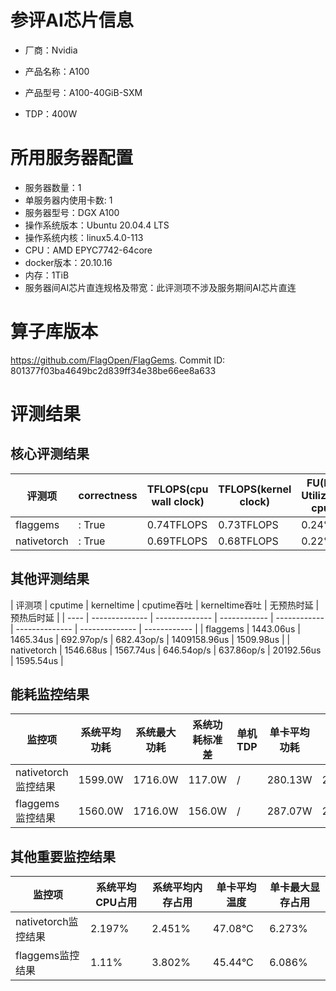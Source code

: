 # 参评AI芯片信息

* 厂商：Nvidia


* 产品名称：A100
* 产品型号：A100-40GiB-SXM
* TDP：400W

# 所用服务器配置

* 服务器数量：1
* 单服务器内使用卡数: 1
* 服务器型号：DGX A100
* 操作系统版本：Ubuntu 20.04.4 LTS
* 操作系统内核：linux5.4.0-113
* CPU：AMD EPYC7742-64core
* docker版本：20.10.16
* 内存：1TiB
* 服务器间AI芯片直连规格及带宽：此评测项不涉及服务期间AI芯片直连

# 算子库版本

https://github.com/FlagOpen/FlagGems. Commit ID: 801377f03ba4649bc2d839ff34e38be66ee8a633

# 评测结果

## 核心评测结果

| 评测项  | correctness | TFLOPS(cpu wall clock) | TFLOPS(kernel clock) | FU(FLOPS Utilization)-cputime | FU-kerneltime |
| ---- | -------------- | -------------- | ------------ | ------ | ----- |
| flaggems | : True    | 0.74TFLOPS       | 0.73TFLOPS        | 0.24% | 0.23% |
| nativetorch | : True    | 0.69TFLOPS      | 0.68TFLOPS      | 0.22%      | 0.22%    |

## 其他评测结果

| 评测项  | cputime | kerneltime | cputime吞吐 | kerneltime吞吐 | 无预热时延 | 预热后时延 |
| ---- | -------------- | -------------- | ------------ | ------------ | -------------- | -------------- | ------------ |
| flaggems | 1443.06us       | 1465.34us        | 692.97op/s | 682.43op/s | 1409158.96us | 1509.98us |
| nativetorch | 1546.68us       | 1567.74us        | 646.54op/s | 637.86op/s | 20192.56us | 1595.54us |

## 能耗监控结果

| 监控项  | 系统平均功耗  | 系统最大功耗  | 系统功耗标准差 | 单机TDP | 单卡平均功耗 | 单卡最大功耗 | 单卡功耗标准差 | 单卡TDP |
| ---- | ------- | ------- | ------- | ----- | ------------ | ------------ | ------------- | ----- |
| nativetorch监控结果 | 1599.0W | 1716.0W | 117.0W   | /     | 280.13W       | 284.0W      | 3.38W        | 400W  |
| flaggems监控结果 | 1560.0W | 1716.0W | 156.0W   | /     | 287.07W       | 290.0W      | 3.15W        | 400W  |

## 其他重要监控结果

| 监控项  | 系统平均CPU占用 | 系统平均内存占用 | 单卡平均温度 | 单卡最大显存占用 |
| ---- | --------- | -------- | ------------ | -------------- |
| nativetorch监控结果 | 2.197%    | 2.451%   | 47.08°C       | 6.273%        |
| flaggems监控结果 | 1.11%    | 3.802%   | 45.44°C       | 6.086%        |